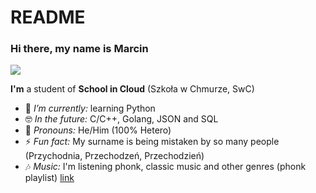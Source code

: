 # README
### Hi there, my name is Marcin
![](https://upload.wikimedia.org/wikipedia/commons/4/4c/Digital_rain_banner.gif)

**I'm** a student of **School in Cloud** (Szkoła w Chmurze, SwC)

- 🌱 *I’m currently:* learning Python
- 🤓 *In the future:* C/C++, Golang, JSON and SQL
- 👨 *Pronouns:* He/Him (100% Hetero) 
- ⚡ *Fun fact:* My surname is being mistaken by so many people (Przychodnia, Przechodzeń, Przechodzień)
- 🎶 *Music:* I'm listening phonk, classic music and other genres (phonk playlist) [link](https://open.spotify.com/playlist/0DQH3c5J4LBIbR992uLHRI?si=4ad418dd60ab48f5)
